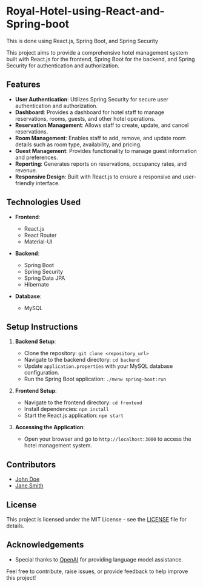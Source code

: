# Royal-Hotel-using-React-and-Spring-boot

This is done using React.js, Spring Boot, and Spring Security

This project aims to provide a comprehensive hotel management system built with React.js for the frontend, Spring Boot for the backend, and Spring Security for authentication and authorization.

## Features
- **User Authentication**: Utilizes Spring Security for secure user authentication and authorization.
- **Dashboard**: Provides a dashboard for hotel staff to manage reservations, rooms, guests, and other hotel operations.
- **Reservation Management**: Allows staff to create, update, and cancel reservations.
- **Room Management**: Enables staff to add, remove, and update room details such as room type, availability, and pricing.
- **Guest Management**: Provides functionality to manage guest information and preferences.
- **Reporting**: Generates reports on reservations, occupancy rates, and revenue.
- **Responsive Design**: Built with React.js to ensure a responsive and user-friendly interface.

## Technologies Used
- **Frontend**:
  - React.js
  - React Router
  - Material-UI
  
- **Backend**:
  - Spring Boot
  - Spring Security
  - Spring Data JPA
  - Hibernate
  
- **Database**:
  - MySQL
  
## Setup Instructions
1. **Backend Setup**:
   - Clone the repository: `git clone <repository_url>`
   - Navigate to the backend directory: `cd backend`
   - Update `application.properties` with your MySQL database configuration.
   - Run the Spring Boot application: `./mvnw spring-boot:run`
   
2. **Frontend Setup**:
   - Navigate to the frontend directory: `cd frontend`
   - Install dependencies: `npm install`
   - Start the React.js application: `npm start`

3. **Accessing the Application**:
   - Open your browser and go to `http://localhost:3000` to access the hotel management system.

## Contributors
- [John Doe](https://github.com/johndoe)
- [Jane Smith](https://github.com/janesmith)

## License
This project is licensed under the MIT License - see the [LICENSE](LICENSE) file for details.

## Acknowledgements
- Special thanks to [OpenAI](https://openai.com) for providing language model assistance.

Feel free to contribute, raise issues, or provide feedback to help improve this project!
